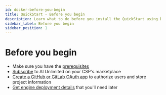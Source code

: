 ```yaml
---
id: docker-before-you-begin
title: QuickStart - Before you begin
description: Learn what to do before you install the QuickStart using Docker.
sidebar_label: Before you begin
sidebar_position: 1
---
```


# Before you begin

- Make sure you have the [prerequisites](/docs/install-ai-unlimited/quickstart/before-you-begin/docker-prerequisites.md)
- [Subscribe](/docs/install-ai-unlimited/quickstart/before-you-begin/docker-subscribe.md) to AI Unlimited on your CSP's marketplace
- [Create a GitHub or GitLab OAuth app](/docs/install-ai-unlimited/quickstart/before-you-begin/docker-create-oauth-app.md) to authorize users and store project information
- [Get engine deployment details](/docs/install-ai-unlimited/quickstart/before-you-begin/docker-engine-deployment-details.md) that you'll need later

